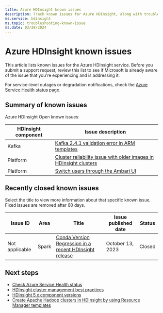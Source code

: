 ```yaml
---
title: Azure HDInsight known issues
description: Track known issues for Azure HDInsight, along with troubleshooting steps, actions, and frequently asked questions.
ms.service: hdinsight
ms.topic: troubleshooting-known-issue
ms.date: 03/28/2024
---
```


# Azure HDInsight known issues

This article lists known issues for the Azure HDInsight service. Before you submit a support request, review this list to see if Microsoft is already aware of the issue that you're experiencing and is addressing it.

For service-level outages or degradation notifications, check the [Azure Service Health status](https://azure.status.microsoft/status) page.

## Summary of known issues

Azure HDInsight Open known issues:

| HDInsight component | Issue description |
|---------------------|-------------------|
| Kafka | [Kafka 2.4.1 validation error in ARM templates](./kafka241-validation-error-arm-templates.md) |
| Platform | [Cluster reliability issue with older images in HDInsight clusters](./cluster-reliability-issues.md)|
| Platform | [Switch users through the Ambari UI](./hdinsight-known-issues-ambari-users-cache.md)|





## Recently closed known issues

Select the title to view more information about that specific known issue. Fixed issues are removed after 60 days.

| Issue ID         | Area                   |Title                    | Issue published date| Status |
|------------------|------------------------|-------------------------|-------------------|-------|
|Not applicable|Spark|[Conda Version Regression in a recent HDInsight release](./hdinsight-known-issues-conda-version-regression.md)|October 13, 2023|Closed|

## Next steps

- [Check Azure Service Health status](https://azure.status.microsoft/status)
- [HDInsight cluster management best practices](cluster-management-best-practices.md)
- [HDInsight 5.x component versions](hdinsight-5x-component-versioning.md)
- [Create Apache Hadoop clusters in HDInsight by using Resource Manager templates](hdinsight-hadoop-create-linux-clusters-arm-templates.md)
